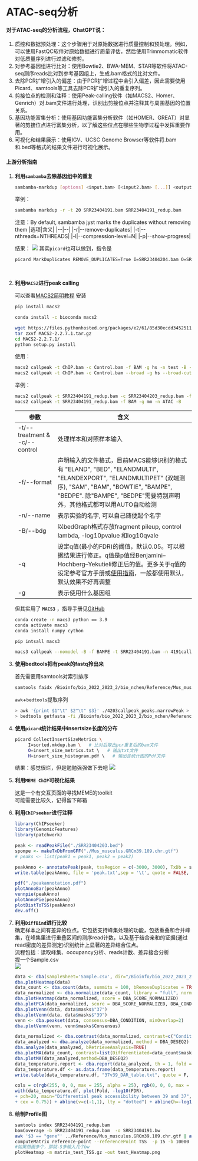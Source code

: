 # ATAC-seq分析

#### 对于ATAC-seq的分析流程，ChatGPT说：
1. 质控和数据预处理：这个步骤用于对原始数据进行质量控制和预处理。例如，可以使用FastQC软件对原始数据进行质量评估，然后使用Trimmomatic软件对低质量序列进行过滤和修剪。
2. 对参考基因组进行比对：使用Bowtie2、BWA-MEM、STAR等软件将ATAC-seq测序reads比对到参考基因组上，生成.bam格式的比对文件。
3. 去除PCR扩增引入的偏差：由于PCR扩增过程中会引入偏差，因此需要使用Picard、samtools等工具去除PCR扩增引入的重复序列。
4. 剪接位点的检测和注释：使用Peak-calling软件（如MACS2、Homer、Genrich）对.bam文件进行处理，识别出剪接位点并注释其与周围基因的位置关系。
5. 基因功能富集分析：使用基因功能富集分析软件（如HOMER、GREAT）对显著的剪接位点进行富集分析，以了解这些位点在哪些生物学过程中发挥重要作用。
6. 可视化和结果展示：使用IGV、UCSC Genome Browser等软件将.bam和.bed等格式的结果文件进行可视化展示。

#### 上游分析指南
1. __利用`sambamba`去除基因组中的重复__
   ```sh
   sambamba-markdup [options] <input.bam> [<input2.bam> [...]] <output.bam>
   ```
   举例：
   ```sh
   sambamba markdup -r -t 20 SRR23404191.bam SRR23404191_redup.bam
   ```
   注意：By default, sambamba jyst marks the duplicates without removing them
   |选项|含义|
   |--|--|
   |-r|--remove-duplicates|
   |-t|--nthreads=NTHREADS|
   |-l|--compression-level=N|
   |-p|--show-progress|
   
   结果：
   ![](./img/2023-03-15-11-01-34.png)
   其实`picard`也可以做到，指令是
   ```sh
   picard MarkDuplicates REMOVE_DUPLICATES=True I=SRR23404204.bam O=SRR23404204_dedup.bam M=SRR23404204_dedup.txt
   ```
<br>

2. __利用`MACS2`进行peak calling__

   可以查看[MACS2简明教程](https://www.jianshu.com/p/21e8c51fca23)
   安装
   ```sh
   pip install macs2
   ```
   ```sh
   conda install -c bioconda macs2
   ```
   ```sh
   wget https://files.pythonhosted.org/packages/e2/61/85d30ecdd34525113e28cb0c5a9f393f93578165f8d848be5925c0208dfb/MACS2-2.2.7.1.tar.gz
   tar zxvf MACS2-2.2.7.1.tar.gz
   cd MACS2-2.2.7.1/
   python setup.py install
   ```
   使用：
   ```sh
   macs2 callpeak -t ChIP.bam -c Control.bam -f BAM -g hs -n test -B -q 0.01 #常规的peak calling - 转录因子(结合位置较窄)
   macs2 callpeak -t ChIP.bam -c Control.bam --broad -g hs --broad-cutoff 0.1 #较宽的peak calling - 组蛋白(结合位置较宽)
   ```
   举例：
   ```sh
   macs2 callpeak -t SRR23404191_redup.bam -c SRR23404203_redup.bam -f BAM -g mm -n ATAC -B -q 0.01
   macs2 callpeak -t SRR23404191_redup.bam -f BAM -g mm -n ATAC -B
   ```
   |参数|含义|
   |--|--|
   |-t/--treatment & -c/--control|处理样本和对照样本输入|
   |-f/--format|声明输入的文件格式，目前MACS能够识别的格式有 "ELAND", "BED", "ELANDMULTI", "ELANDEXPORT", "ELANDMULTIPET" (双端测序), "SAM", "BAM", "BOWTIE", "BAMPE", "BEDPE". 除"BAMPE", "BEDPE"需要特别声明外，其他格式都可以用AUTO自动检测|
   |-n/--name|表示实验的名字, 可以自己随便起个名字|
   |-B/--bdg|以bedGraph格式存放fragment pileup, control lambda, -log10pvalue 和log10qvale|
   |-q|设定q值(最小的FDR)的阈值，默认0.05。可以根据结果进行修正。q值是p值经Benjamini–Hochberg–Yekutieli修正后的值。更多关于q值的设定参考官方手册或[使用指南](https://www.jianshu.com/p/6a975f0ea65a)，一般都使用默认，默认效果不好再调整|
   |-g|表示使用什么基因组|

   但其实用了 __`MACS3`__ ，指导手册见[GitHub](https://github.com/macs3-project/MACS/blob/master/docs/source/docs/callpeak.md)
   ```sh
   conda create -n macs3 python == 3.9
   conda activate macs3
   conda install numpy cython

   pip intsall macs3
   ```
   
   ```sh
   macs3 callpeak --nomodel -B -f BAMPE -t SRR23404191.bam -n 4191callpeak --nolambda --gsize mm 
   ```

4. __使用bedtools把有peak的fastq拎出来__

   首先需要用samtools对索引排序
   ```sh
   samtools faidx /Bioinfo/bio_2022_2023_2/bio_nchen/Reference/Mus_musculus.GRCm39.dna.primary_assembly.fa
   ```
   `awk`+`bedtools`提取序列
   ```sh
   > awk '{print $1"\t" $2"\t" $3}' ./4203callpeak_peaks.narrowPeak > SRR23404203.bed
   > bedtools getfasta -fi /Bioinfo/bio_2022_2023_2/bio_nchen/Reference/Mus_musculus.GRCm39.dna.primary_assembly.fa -fo SRR23404191.fa -bed SRR23404191.bed
   ```

5. __使用`picard`统计结果中insertsize长度的分布__ <br>
   ```sh
   picard CollectInsertSizeMetrics \
        I=sorted.mkdup.bam \   # 比对后取出pcr重复后的bam文件
        O=insert_size_metrics.txt \   # 输出txt文件
        H=insert_size_histogram.pdf \   # 输出含统计图的Pdf文件
   ```
   结果：感觉很烂，但是勉勉强强做下去吧
   ![](./img/2023-03-16-21-15-05.png)

6. __利用`MEME ChIP`可视化结果__ 

   这是一个有交互页面的寻找MEME的toolkit<br>
   可能需要比较久，记得留下邮箱

7. __利用`ChIPseeker`进行注释__ <br>
   ```r
   library(ChIPseeker)
   library(GenomicFeatures)
   library(patchwork)

   peak <- readPeakFile("./SRR23404203.bed")
   spompe <- makeTxDbFromGFF("./Mus_musculus.GRCm39.109.chr.gtf")
   # peaks <- list(peak1 = peak1, peak2 = peak2)

   peakAnno <- annotatePeak(peak, tssRegion = c(-3000, 3000), TxDb = spompe)
   write.table(peakAnno, file = 'peak.txt',sep = '\t', quote = FALSE, row.names = FALSE)

   pdf("./peakannotation.pdf")
   plotAnnoBar(peakAnno)
   vennpie(peakAnno)
   plotAnnoPie(peakAnno)
   plotDistToTSS(peakAnno)
   dev.off()
   ```

8. __利用`DiffBind`进行比较__ <br>
   确定样本之间有差异的位点。它包括支持峰集处理的功能，包括重叠和合并峰集，在峰集里进行重叠区间的测序read计数，以及基于结合亲和的证据(通过read密度的差异测定)识别统计上显著的差异结合位点。<br>
   流程包括：读取峰集、occupancy分析、reads计数、差异接合分析<br>
   捏一个Sample.csv<br>
   ![](./img/2023-04-09-10-07-21.png)
   ```R
   data <- dba(sampleSheet='Sample.csv', dir="/Bioinfo/bio_2022_2023_2/bio_nchen/ATAC-analysis/")
   dba.plotHeatmap(data)
   data_count <- dba.count(data, summits = 100, bRemoveDuplicates = TRUE, score=DBA_SCORE_READS)
   data_normalized <- dba.normalize(data_count, library = "full", normalize = "RLE",  method=DBA_DESEQ2)
   dba.plotHeatmap(data_normalized, score = DBA_SCORE_NORMALIZED)
   dba.plotPCA(data_normalized, score = DBA_SCORE_NORMALIZED, DBA_CONDITION, label = DBA_ID)
   dba.plotVenn(data, data$masks$"37")
   dba.plotVenn(data, data$masks$"39")
   venn <- dba.peakset(data, consensus=DBA_CONDITION, minOverlap=2) 
   dba.plotVenn(venn, venn$masks$Consensus)
   ```
   ```R
   data_normalized <- dba.contrast(data_normalized, contrast=c("Condition","39","37"))
   data_analyzed <- dba.analyze(data_normalized, method = DBA_DESEQ2)
   dba.analyze(data_analyzed, bRetrieveAnalysis=TRUE)
   dba.plotMA(data_count, contrast=list(Differentiated=data_count$masks$39), bNormalized=FALSE, sub="Non-Normalized") #未标准化，图有点丑
   dba.plotMA(data_analyzed,method=DBA_DESEQ2)
   data_temperature.report <- dba.report(data_analyzed, th = 1, fold = 0, method = DBA_DESEQ2, bCounts = T)
   data_temperature.df <- as.data.frame(data_temperature.report)
   write.table(data_temperature.df, "37v39_DAR_table.txt", quote = F, row.names = F)

   cols = c(rgb(255, 0, 0, max = 255, alpha = 25), rgb(0, 0, 0, max = 255, alpha = 25))
   with(data_temperature.df, plot(Fold, -log10(FDR), 
   + pch=20, main="Differential peak accessibility between 39 and 37", col = ifelse(FDR<0.05 & abs(Fold)>1, "red", "black"), 
   + cex = 0.75)) + abline(v=c(-1,1), lty = "dotted") + abline(h=-log10(0.05), lty = dotted")
   ```

9. __绘制Profile图__
   ```sh
   samtools index SRR23404191_redup.bam
   bamCoverage -b SRR23404191_redup.bam  -o SRR23404191.bw
   awk '$3 == "gene"' ../Reference/Mus_musculus.GRCm39.109.chr.gtf | awk 'BEGIN{FS="\t|=|;";OFS="\t"}{print $1,$4-1,$4}'>gene.bed
   computeMatrix reference-point --referencePoint TSS  -p 15 -b 10000 -a 10000 -R gene.bed -S SRR23404191.bw --skipZeros  -o matrix_test_TSS.gz --outFileSortedRegions regions_test_genes.bed 
   #如果想画多个，那就-S多输入几个bw
   plotHeatmap -m matrix_test_TSS.gz -out test_Heatmap.png
   ```

   
